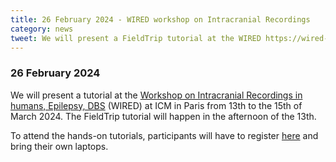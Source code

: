 ```yaml
---
title: 26 February 2024 - WIRED workshop on Intracranial Recordings
category: news
tweet: We will present a FieldTrip tutorial at the WIRED https://wired-icm.org Intracranial Recordings workshop at ICM in Paris. See http://fieldtriptoolbox.org/workshop/wired2024 for details.
---
```


### 26 February 2024

We will present a tutorial at the [Workshop on Intracranial Recordings in humans, Epilepsy, DBS](https://wired-icm.org) (WIRED) at ICM in Paris from 13th to the 15th of March 2024. The FieldTrip tutorial will happen in the afternoon of the 13th.

To attend the hands-on tutorials, participants will have to register [here](https://wired-icm.org/registration/) and bring their own laptops.
